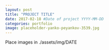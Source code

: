 ```yaml
---
layout: post
title: "PROJECT TITLE"
date: 2017-02-18 #Date of project YYYY-MM-DD
categories: portfolio
image: placeholder-yanko-peyankov-3539.jpg
---
```

Place images in ./assets/img/DATE
